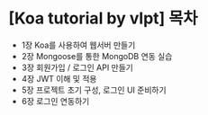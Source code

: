# [Koa tutorial by vlpt] 목차





- 1장 Koa를 사용하여 웹서버 만들기
- 2장 Mongoose를 통한 MongoDB 연동 실습
- 3장 회원가입 / 로그인 API 만들기
- 4장 JWT 이해 및 적용
- 5장 프로젝트 초기 구성, 로그인 UI 준비하기
- 6장 로그인 연동하기

